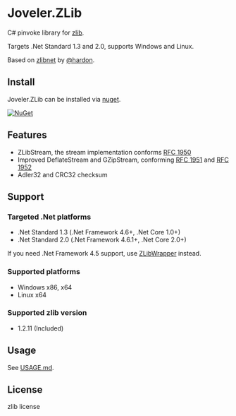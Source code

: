 # Joveler.ZLib

C# pinvoke library for [zlib](https://zlib.net/).

Targets .Net Standard 1.3 and 2.0, supports Windows and Linux.

Based on [zlibnet](https://zlibnet.codeplex.com) by [@hardon](https://www.codeplex.com/site/users/view/hardon).

## Install

Joveler.ZLib can be installed via [nuget](https://www.nuget.org/packages/Joveler.ZLib/).

[![NuGet](https://buildstats.info/nuget/Joveler.ZLib)](https://www.nuget.org/packages/Joveler.ZLib)

## Features

- ZLibStream, the stream implementation conforms [RFC 1950](https://www.ietf.org/rfc/rfc1950.txt)
- Improved DeflateStream and GZipStream, conforming [RFC 1951](https://www.ietf.org/rfc/rfc1951.txt) and [RFC 1952](https://www.ietf.org/rfc/rfc1952.txt)
- Adler32 and CRC32 checksum

## Support

### Targeted .Net platforms

- .Net Standard 1.3 (.Net Framework 4.6+, .Net Core 1.0+)
- .Net Standard 2.0 (.Net Framework 4.6.1+, .Net Core 2.0+)

If you need .Net Framework 4.5 support, use [ZLibWrapper](https://github.com/ied206/ZLibWrapper) instead.

### Supported platforms

- Windows x86, x64
- Linux x64

### Supported zlib version

- 1.2.11 (Included)

## Usage

See [USAGE.md](./USAGE.md).

## License

zlib license
